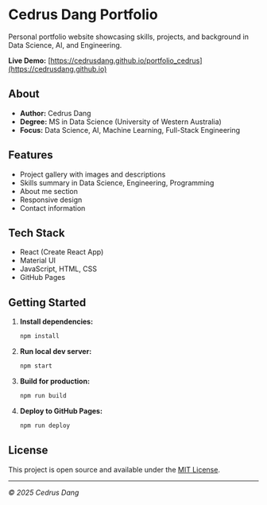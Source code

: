 # Cedrus Dang Portfolio

Personal portfolio website showcasing skills, projects, and background in Data Science, AI, and Engineering.

**Live Demo:** [https://cedrusdang.github.io/portfolio_cedrus](https://cedrusdang.github.io)

## About

- **Author:** Cedrus Dang  
- **Degree:** MS in Data Science (University of Western Australia)  
- **Focus:** Data Science, AI, Machine Learning, Full-Stack Engineering

## Features

- Project gallery with images and descriptions  
- Skills summary in Data Science, Engineering, Programming  
- About me section  
- Responsive design  
- Contact information

## Tech Stack

- React (Create React App)  
- Material UI  
- JavaScript, HTML, CSS  
- GitHub Pages

## Getting Started

1. **Install dependencies:**

   ```bash
   npm install
   ```
2. **Run local dev server:**

   ```bash
   npm start
   ```
3. **Build for production:**

   ```bash
   npm run build
   ```
4. **Deploy to GitHub Pages:**

   ```bash
   npm run deploy
   ```

## License

This project is open source and available under the [MIT License](LICENSE).

---

*© 2025 Cedrus Dang*
